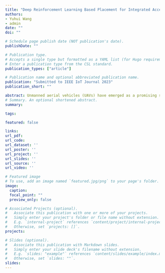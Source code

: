 ```yaml
---
title: "Deep Reinforcement Learning Based Placement for Integrated Access Backhauling in UAV-Assisted Wireless Networks"
authors:
- Yuhui Wang
- admin
date: ""
doi: ""

# Schedule page publish date (NOT publication's date).
publishDate: ""

# Publication type.
# Accepts a single type but formatted as a YAML list (for Hugo requirements).
# Enter a publication type from the CSL standard.
publication_types: ["article"]

# Publication name and optional abbreviated publication name.
publication: "Submitted to IEEE IoT Journal 2023"
publication_short: ""

abstract: Unmanned aerial vehicles (UAVs) have emerged as a promising solution to enhance the performance and coverage of the fifth-generation (5G) mobile networks, especially in remote areas, disasters-struck regions or mission-critical operations. They can successfully enhance and extend the coverage of cellular base stations (BSs) and provide on-demand wireless communications to ground users in these scenarios. However, the user locations can be arbitrary and an orchestration of UAVs may be needed to provide coverage to distant set of users over multiple hops. One of the key enhancements in 5G networks, i.e., integrated access and backhaul (IAB) provides the ability to use access links for backhaul communications. This can be leveraged to create multi-hop UAV orchestrations for service delivery to ground users. To enable efficient and high performance end-to-end quality of service (QoS) for users, the UAVs are required to maintain strong backhaul connectivity, while ensuring maximum coverage to ground users. This paper addresses these challenges by proposing a dynamic, real-time approach based on deep reinforcement learning for end-to-end performance optimization in a UAV-assisted cellular network. We use a reward function based on the fronthaul and backhaul data rates to maximize the performance of users while ensuring a connected UAV network formation. Our evaluation is based on different scenarios demonstrating that the proposed method can achieve the autonomous placement of UAVs and effectively balances the tradeoff between backhaul and fronthaul links for optimized IAB performance.
# Summary. An optional shortened abstract.
summary:

tags:

featured: false

links:
url_pdf:
url_code:
url_dataset: ''
url_poster: ''
url_project: ''
url_slides: ''
url_source: ''
url_video: ''

# Featured image
# To use, add an image named `featured.jpg/png` to your page's folder.
image:
  caption:
  focal_point: ""
  preview_only: false

# Associated Projects (optional).
#   Associate this publication with one or more of your projects.
#   Simply enter your project's folder or file name without extension.
#   E.g. `internal-project` references `content/project/internal-project/index.md`.
#   Otherwise, set `projects: []`.
projects:

# Slides (optional).
#   Associate this publication with Markdown slides.
#   Simply enter your slide deck's filename without extension.
#   E.g. `slides: "example"` references `content/slides/example/index.md`.
#   Otherwise, set `slides: ""`.
slides:
---
```

